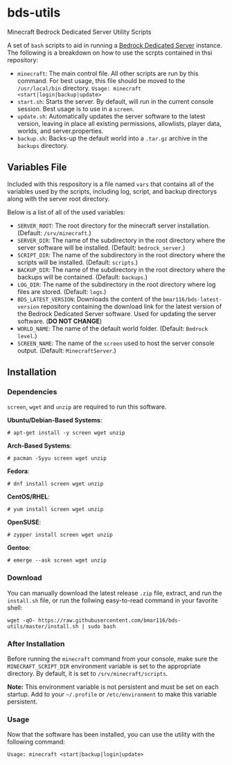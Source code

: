 # bds-utils
Minecraft Bedrock Dedicated Server Utility Scripts

A set of `bash` scripts to aid in running a [Bedrock Dedicated Server](https://minecraft.wiki/w/Bedrock_Dedicated_Server) instance. The following is a breakdown on how to use the scrpts contained in thsi repository:

- `minecraft`: The main control file. All other scripts are run by this command. For best usage, this file should be moved to the `/usr/local/bin` directory. `Usage: minecraft <start|login|backup|update>`
- `start.sh`: Starts the server. By default, will run in the current console session. Best usage is to use in a `screen`.
- `update.sh`: Automatically updates the server software to the latest version, leaving in place all existing permissions, allowlists, player data, worlds, and server.properties.
- `backup.sh`: Backs-up the default world into a `.tar.gz` archive in the `backups` directory.

## Variables File
Included with this respository is a file named `vars` that contains all of the variables used by the scripts, including log, script, and backup directorys along with the server root directory.

Below is a list of all of the used variables:

- `SERVER_ROOT`: The root directory for the minecraft server installation. \(Default: `/srv/minecraft`.\)
- `SERVER_DIR`: The name of the subdirectory in the root directory where the server software will be installed. \(Default: `bedrock_server`.\)
- `SCRIPT_DIR`: The name of the subdirectory in the root directory where the scripts will be installed. \(Default: `scripts`.\)
- `BACKUP_DIR`: The name of the subdirectory in the root directory where the backups will be contained. \(Default: `backups`.\)
- `LOG_DIR`: The name of the subdirectory in the root directory where log files are stored. \(Default: `logs`.\)
- `BDS_LATEST_VERSION`: Downloads the content of the `bmar116/bds-latest-version` repository containing the download link for the latest version of the Bedrock Dedicated Server software. Used for updating the server software. \(**DO NOT CHANGE**\)
- `WORLD_NAME`: The name of the default world folder. \(Default: `Bedrock level`.\)
- `SCREEN_NAME`: The name of the `screen` used to host the server console output. \(Default: `MinecraftServer`.)

## Installation
### Dependencies
`screen`, `wget` and `unzip` are required to run this software.

**Ubuntu/Debian-Based Systems**:
```
# apt-get install -y screen wget unzip
```

**Arch-Based Systems**:
```
# pacman -Syyu screen wget unzip
```

**Fedora**:
```
# dnf install screen wget unzip
```

**CentOS/RHEL**:
```
# yum install screen wget unzip
```

**OpenSUSE**:
```
# zypper install screen wget unzip
```

**Gentoo**:
```
# emerge --ask screen wget unzip
```

### Download
You can manually download the latest release `.zip` file, extract, and run the `install.sh` file, or run the follwing easy-to-read command in your favorite shell:

```
wget -qO- https://raw.githubusercontent.com/bmar116/bds-utils/master/install.sh | sudo bash
```

### After Installation
Before running the `minecraft` command from your console, make sure the `MINECRAFT_SCRIPT_DIR` environment variable is set to the appropriate directory. By default, it is set to `/srv/minecraft/scripts`.

**Note:** This environment variable is not persistent and must be set on each startup. Add to your `~/.profile` or `/etc/environment` to make this variable persistent.

### Usage
Now that the software has been installed, you can use the utility with the following command:

```
Usage: minecraft <start|backup|login|update>
```
